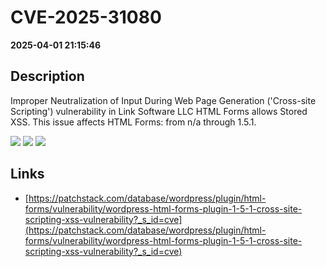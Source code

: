 # CVE-2025-31080

**2025-04-01 21:15:46**

## Description
Improper Neutralization of Input During Web Page Generation ('Cross-site Scripting') vulnerability in Link Software LLC HTML Forms allows Stored XSS. This issue affects HTML Forms: from n/a through 1.5.1.

![](https://img.shields.io/static/v1?label=Score&message=7.1&color=red)
![](https://img.shields.io/static/v1?label=Severity&message=HIGH&color=red)
![](https://img.shields.io/static/v1?label=CWE&message=XSS&color=green)

## Links
- [https://patchstack.com/database/wordpress/plugin/html-forms/vulnerability/wordpress-html-forms-plugin-1-5-1-cross-site-scripting-xss-vulnerability?_s_id=cve](https://patchstack.com/database/wordpress/plugin/html-forms/vulnerability/wordpress-html-forms-plugin-1-5-1-cross-site-scripting-xss-vulnerability?_s_id=cve)
